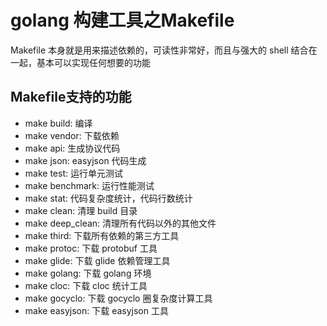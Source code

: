 # golang  构建工具之Makefile

Makefile 本身就是用来描述依赖的，可读性非常好，而且与强大的 shell 结合在一起，基本可以实现任何想要的功能

## Makefile支持的功能

* make build: 编译
* make vendor: 下载依赖
* make api: 生成协议代码
* make json: easyjson 代码生成
* make test: 运行单元测试
* make benchmark: 运行性能测试
* make stat: 代码复杂度统计，代码行数统计
* make clean: 清理 build 目录
* make deep_clean: 清理所有代码以外的其他文件
* make third: 下载所有依赖的第三方工具
* make protoc: 下载 protobuf 工具
* make glide: 下载 glide 依赖管理工具
* make golang: 下载 golang 环境
* make cloc: 下载 cloc 统计工具
* make gocyclo: 下载 gocyclo 圈复杂度计算工具
* make easyjson: 下载 easyjson 工具










































